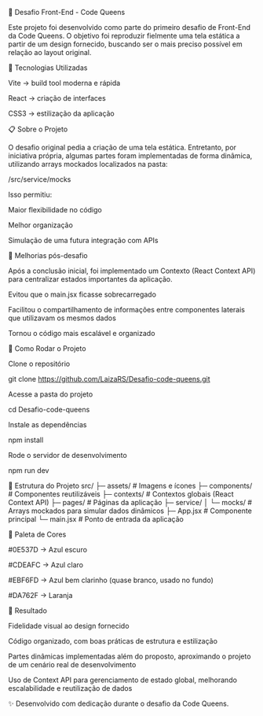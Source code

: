 🎨 Desafio Front-End - Code Queens

Este projeto foi desenvolvido como parte do primeiro desafio de Front-End da Code Queens.
O objetivo foi reproduzir fielmente uma tela estática a partir de um design fornecido, buscando ser o mais preciso possível em relação ao layout original.

🚀 Tecnologias Utilizadas

Vite
→ build tool moderna e rápida

React
→ criação de interfaces

CSS3 → estilização da aplicação

📋 Sobre o Projeto

O desafio original pedia a criação de uma tela estática.
Entretanto, por iniciativa própria, algumas partes foram implementadas de forma dinâmica, utilizando arrays mockados localizados na pasta:

/src/service/mocks

Isso permitiu:

Maior flexibilidade no código

Melhor organização

Simulação de uma futura integração com APIs

🔄 Melhorias pós-desafio

Após a conclusão inicial, foi implementado um Contexto (React Context API) para centralizar estados importantes da aplicação.

Evitou que o main.jsx ficasse sobrecarregado

Facilitou o compartilhamento de informações entre componentes laterais que utilizavam os mesmos dados

Tornou o código mais escalável e organizado

🔧 Como Rodar o Projeto

Clone o repositório

git clone https://github.com/LaizaRS/Desafio-code-queens.git

Acesse a pasta do projeto

cd Desafio-code-queens

Instale as dependências

npm install

Rode o servidor de desenvolvimento

npm run dev

📂 Estrutura do Projeto
src/
├─ assets/ # Imagens e ícones
├─ components/ # Componentes reutilizáveis
├─ contexts/ # Contextos globais (React Context API)
├─ pages/ # Páginas da aplicação
├─ service/
│ └─ mocks/ # Arrays mockados para simular dados dinâmicos
├─ App.jsx # Componente principal
└─ main.jsx # Ponto de entrada da aplicação

🎨 Paleta de Cores

#0E537D → Azul escuro

#CDEAFC → Azul claro

#EBF6FD → Azul bem clarinho (quase branco, usado no fundo)

#DA762F → Laranja

🏅 Resultado

Fidelidade visual ao design fornecido

Código organizado, com boas práticas de estrutura e estilização

Partes dinâmicas implementadas além do proposto, aproximando o projeto de um cenário real de desenvolvimento

Uso de Context API para gerenciamento de estado global, melhorando escalabilidade e reutilização de dados

✨ Desenvolvido com dedicação durante o desafio da Code Queens.
